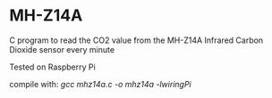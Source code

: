 # MH-Z14A
C program to read the CO2 value from the MH-Z14A Infrared Carbon Dioxide sensor every minute

Tested on Raspberry Pi

compile with: *gcc mhz14a.c -o mhz14a -lwiringPi*
